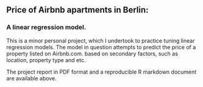 ## Price of Airbnb apartments in Berlin:
### A linear regression model.

This is a minor personal project, which I undertook to practice tuning linear regression models. The model in question attempts to predict the price of a property listed on Airbnb.com. based on secondary factors, such as location, property type and etc.

The project report in PDF format and a reproducible R markdown document are available above.
